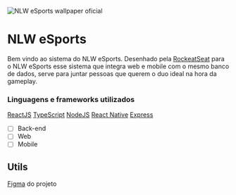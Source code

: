 ![NLW eSports wallpaper oficial](https://drive.google.com/drive/folders/1cHl8HpqoJ3IEQAfWyOk3EfqrCM4cqPN1)
# NLW eSports

Bem vindo ao sistema do NLW eSports.
Desenhado pela [RockeatSeat](https://www.rocketseat.com.br/) para o NLW eSports esse sistema que integra web e mobile com o mesmo banco de dados, serve para juntar pessoas que querem o duo ideal na hora da gameplay.

### Linguagens e frameworks utilizados
[ReactJS](https://pt-br.reactjs.org/)
[TypeScript](https://www.typescriptlang.org/)
[NodeJS](https://nodejs.org/en/)
[React Native](https://reactnative.dev/)
[Express](https://expressjs.com/pt-br/) 

 - [ ] Back-end
 - [ ] Web
 - [ ] Mobile

## Utils
[Figma](https://www.figma.com/file/RzmKuHbkupVd5x3NciMOce/NLW-eSports-(Community)?node-id=0%3A1) do projeto 